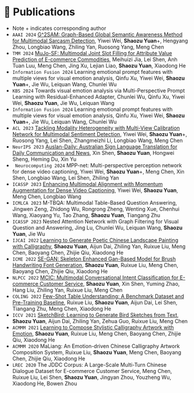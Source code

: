 
# 📝 Publications 
- Note + indicates corresponding author
- ``AAAI 2024`` [G^2SAM: Graph-Based Global Semantic Awareness Method for Multimodal Sarcasm Detection](https://chenmengdx.github.io/papers/AAAI-24.pdf), Yiwei Wei, **Shaozu Yuan**+, Hengyang Zhou, Longbiao Wang, Zhiling Yan, Ruosong Yang, Meng Chen
- ``TMM 2024`` [MuJo-SF: Multimodal Joint Slot Filling for Attribute Value Prediction of E-commerce Commodities](https://chenmengdx.github.io/papers/TOMM-MuJo-SF.pdf), Meihuizi Jia, Lei Shen, Anh Tuan Luu, Meng Chen, Jing Xu, Lejian Liao, **Shaozu Yuan**, Xiaodong He
- ``Information Fusion 2024`` Learning emotional prompt features with multiple views for visual emotion analysis, Qinfu Xu, Yiwei Wei, **Shaozu Yuan**+, Jie Wu, Leiquan Wang, Chunlei Wu
- ``KBS 2024`` Towards visual emotion analysis via Multi-Perspective Prompt Learning with Residual-Enhanced Adapter, Chunlei Wu, Qinfu Xu, Yiwei Wei, **Shaozu Yuan**, Jie Wu, Leiquan Wang
- ``Information Fusion 2024`` Learning emotional prompt features with multiple views for visual emotion analysis, Qinfu Xu, Yiwei Wei, **Shaozu Yuan**+, Jie Wu, Leiquan Wang, Chunlei Wu
- ``ACL 2023`` [Tackling Modality Heterogeneity with Multi-View Calibration Network for Multimodal Sentiment Detection](https://chenmengdx.github.io/papers/ACL23-Sentiment.pdf), Yiwei Wei, **Shaozu Yuan**+, Ruosong Yang, Lei Shen, Zhangmeizhi Li, Longbiao Wang, Meng Chen
- ``NeurIPS 2023`` [Auslan-Daily: Australian Sign Language Translation for Daily Communication and News](https://papers.nips.cc/paper_files/paper/2023/file/feb34ce77fc8b94c85d12e608b23ce67-Paper-Datasets_and_Benchmarks.pdf), Xin Shen, **Shaozu Yuan**, Hongwei Sheng, Heming Du, Xin Yu
- `` Neurocomputing 2024`` MPP-net: Multi-perspective perception network for dense video captioning, 	Yiwei Wei, **Shaozu Yuan**+, Meng Chen, Xin Shen, Longbiao Wang, Lei Shen, Zhiling Yan
- ``ICASSP 2023`` [Enhancing Multimodal Alignment with Momentum Augmentation for Dense Video Captioning](https://chenmengdx.github.io/papers/ICASSP22-DVC.pdf), Yiwei Wei, **Shaozu Yuan**, Meng Chen, Longbiao Wang
- ``ICMLCA 2023`` M-TBQA: Multimodal Table-Based Question Answering, Jingwen Zeng, Zhidong Wu, Rongrong Zheng, Wenting Xue, Chenhui Wang, Xiaoyang Yu, Tao Zhang, **Shaozu Yuan**, Tiangang Zhu
- ``ICASSP 2023`` Nested Attention Network with Graph Filtering for Visual Question and Answering, Jing Lu, Chunlei Wu, Leiquan Wang, **Shaozu Yuan**, Jie Wu
- ``IJCAI 2022`` [Learning to Generate Poetic Chinese Landscape Painting with Calligraphy](https://chenmengdx.github.io/papers/IJCAI22.pdf), **Shaozu Yuan**, Aijun Dai, Zhiling Yan, Ruixue Liu, Meng Chen, Baoyang Chen, Zhijie Qiu, Xiaodong He
- ``ICME 2022`` [SE-GAN: Skeleton Enhanced Gan-Based Model for Brush Handwriting Font Generation](https://chenmengdx.github.io/papers/ICME2022.pdf), **Shaozu Yuan**, Ruixue Liu, Meng Chen, Baoyang Chen, Zhijie Qiu, Xiaodong He
- ``NLPCC 2022`` [MCIC: Multimodal Conversational Intent Classification for E-commerce Customer Service](https://chenmengdx.github.io/papers/NLPCC-MCIC.pdf), **Shaozu Yuan**, Xin Shen, Yuming Zhao, Hang Liu, Zhiling Yan, Ruixue Liu, Meng Chen
- ``COLING 2022`` [Few-Shot Table Understanding: A Benchmark Dataset and Pre-Training Baseline](https://aclanthology.org/2022.coling-1.329.pdf), Ruixue Liu, **Shaozu Yuan**, Aijun Dai, Lei Shen, Tiangang Zhu, Meng Chen, Xiaodong He
- ``ICCV 2021`` [SketchBird: Learning to Generate Bird Sketches from Text](https://chenmengdx.github.io/papers/ICCV2021.pdf), **Shaozu Yuan**, Aijun Dai, Zhiling Yan, Zehua Guo, Ruixue Liu, Meng Chen 
- ``ACMMM 2021`` [Learning to Compose Stylistic Calligraphy Artwork with Emotion](https://chenmengdx.github.io/papers/MM21_calligraphy.pdf), **Shaozu Yuan**, Ruixue Liu, Meng Chen, Baoyang Chen, Zhijie Qiu, Xiaodong He 
- ``ACMMM 2020`` MaLiang: An Emotion-driven Chinese Calligraphy Artwork Composition System, Ruixue Liu, **Shaozu Yuan**, Meng Chen, Baoyang Chen, Zhijie Qiu, Xiaodong He
- ``LREC 2020`` The JDDC Corpus: A Large-Scale Multi-Turn Chinese Dialogue Dataset for E-commerce Customer Service, Meng Chen, Ruixue Liu, Lei Shen, **Shaozu Yuan**, Jingyan Zhou, Youzheng Wu, Xiaodong He, Bowen Zhou
